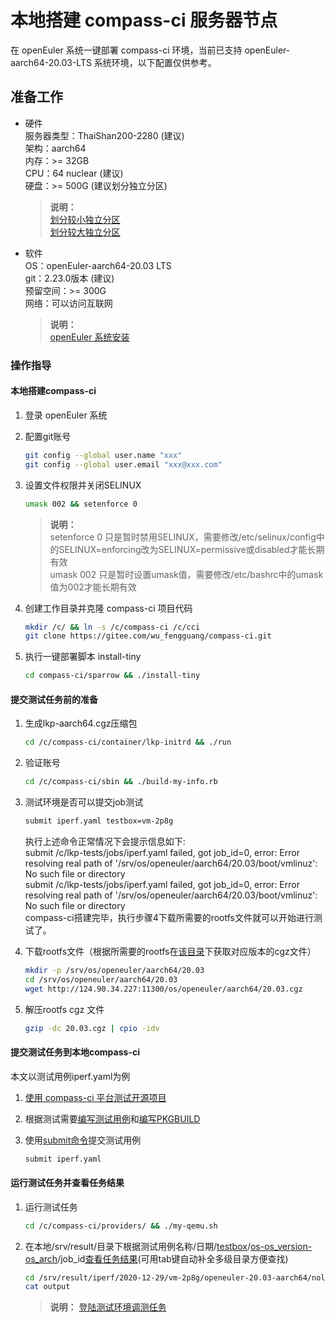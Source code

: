# 本地搭建 compass-ci 服务器节点

在 openEuler 系统一键部署 compass-ci 环境，当前已支持 openEuler-aarch64-20.03-LTS 系统环境，以下配置仅供参考。

## 准备工作
- 硬件    
	服务器类型：ThaiShan200-2280 (建议)    
	架构：aarch64    
	内存：>= 32GB    
	CPU：64 nuclear (建议)    
	硬盘：>= 500G (建议划分独立分区)    
	
	>**说明：**    
	>[划分较小独立分区](https://gitee.com/wu_fengguang/compass-ci/blob/master/sparrow/1-storage/small)    
	>[划分较大独立分区](https://gitee.com/wu_fengguang/compass-ci/blob/master/sparrow/1-storage/large)    

- 软件    
	OS：openEuler-aarch64-20.03 LTS    
	git：2.23.0版本 (建议)    
	预留空间：>= 300G    
	网络：可以访问互联网    
	
	>**说明：**    
	>[openEuler 系统安装](https://openeuler.org/zh/docs/20.03_LTS/docs/Installation/%E5%AE%89%E8%A3%85%E5%87%86%E5%A4%87.html)

### 操作指导

#### 本地搭建compass-ci

1. 登录 openEuler 系统

2. 配置git账号
	```bash
	git config --global user.name "xxx"
	git config --global user.email "xxx@xxx.com"
	```

3. 设置文件权限并关闭SELINUX
	```bash
	umask 002 && setenforce 0
	```

	>**说明：**   
	>setenforce 0 只是暂时禁用SELINUX，需要修改/etc/selinux/config中的SELINUX=enforcing改为SELINUX=permissive或disabled才能长期有效    
	>umask 002 只是暂时设置umask值，需要修改/etc/bashrc中的umask值为002才能长期有效

4. 创建工作目录并克隆 compass-ci 项目代码
	```bash
	mkdir /c/ && ln -s /c/compass-ci /c/cci
 	git clone https://gitee.com/wu_fengguang/compass-ci.git
	```

5. 执行一键部署脚本 install-tiny
	```bash
	cd compass-ci/sparrow && ./install-tiny
	```

#### 提交测试任务前的准备

1. 生成lkp-aarch64.cgz压缩包
	```bash
	cd /c/compass-ci/container/lkp-initrd && ./run
	```
2. 验证账号
	```bash
	cd /c/compass-ci/sbin && ./build-my-info.rb
	```

3. 测试环境是否可以提交job测试
	```bash
	submit iperf.yaml testbox=vm-2p8g
	```

	执行上述命令正常情况下会提示信息如下:    
	submit /c/lkp-tests/jobs/iperf.yaml failed, got job_id=0, error: Error resolving real path of '/srv/os/openeuler/aarch64/20.03/boot/vmlinuz': No such file or directory    
	submit /c/lkp-tests/jobs/iperf.yaml failed, got job_id=0, error: Error resolving real path of '/srv/os/openeuler/aarch64/20.03/boot/vmlinuz': No such file or directory    
	compass-ci搭建完毕，执行步骤4下载所需要的rootfs文件就可以开始进行测试了。

4. 下载rootfs文件（根据所需要的rootfs在[该目录](http://124.90.34.227:11300/os/)下获取对应版本的cgz文件）
	```bash
	mkdir -p /srv/os/openeuler/aarch64/20.03
	cd /srv/os/openeuler/aarch64/20.03
	wget http://124.90.34.227:11300/os/openeuler/aarch64/20.03.cgz
	```

5. 解压rootfs cgz 文件
	```bash
	gzip -dc 20.03.cgz | cpio -idv
	```

#### 提交测试任务到本地compass-ci
本文以测试用例iperf.yaml为例

1. [使用 compass-ci 平台测试开源项目](https://gitee.com/wu_fengguang/compass-ci/blob/master/doc/manual/test-oss-project.zh.md)

2. 根据测试需要[编写测试用例](https://gitee.com/wu_fengguang/lkp-tests/blob/master/doc/add-testcase.md)和[编写PKGBUILD](https://gitee.com/wu_fengguang/compass-ci/blob/master/doc/manual/write-PKGBUILD.zh.md)

3. 使用[submit命令](https://gitee.com/wu_fengguang/compass-ci/blob/master/doc/manual/submit-job.zh.md)提交测试用例
	```bash
	submit iperf.yaml
	```

#### 运行测试任务并查看任务结果

1. 运行测试任务
	```bash
	cd /c/compass-ci/providers/ && ./my-qemu.sh
	```

2. 在本地/srv/result/目录下根据测试用例名称/日期/[testbox](https://gitee.com/wu_fengguang/compass-ci/blob/master/doc/manual/submit-job.zh.md)/[os-os_version-os_arch](https://gitee.com/wu_fengguang/compass-ci/tree/master/doc/job)/job_id[查看任务结果](https://gitee.com/wu_fengguang/compass-ci/blob/master/doc/manual/browse-results.zh.md)(可用tab键自动补全多级目录方便查找)
	```bash
	cd /srv/result/iperf/2020-12-29/vm-2p8g/openeuler-20.03-aarch64/nolab.1
	cat output
	```

	>**说明：**
	>[登陆测试环境调测任务](https://gitee.com/wu_fengguang/compass-ci/blob/master/doc/manual/%E5%A6%82%E4%BD%95%E7%99%BB%E5%BD%95%E6%B5%8B%E8%AF%95%E6%9C%BA%E8%B0%83%E6%B5%8B%E4%BB%BB%E5%8A%A1.md)

